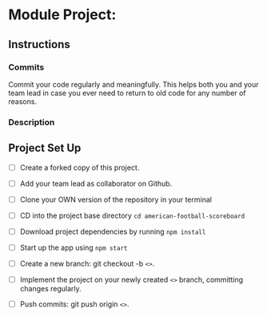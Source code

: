 # Module Project: 



## Instructions



### Commits

Commit your code regularly and meaningfully. This helps both you and your team lead in case you ever need to return to old code for any number of reasons.

### Description



## Project Set Up

- [ ] Create a forked copy of this project.
- [ ] Add your team lead as collaborator on Github.
- [ ] Clone your OWN version of the repository in your terminal
- [ ] CD into the project base directory `cd american-football-scoreboard`
- [ ] Download project dependencies by running `npm install`
- [ ] Start up the app using `npm start`
- [ ] Create a new branch: git checkout -b `<>`.
- [ ] Implement the project on your newly created `<>` branch, committing changes regularly.
- [ ] Push commits: git push origin `<>`.


